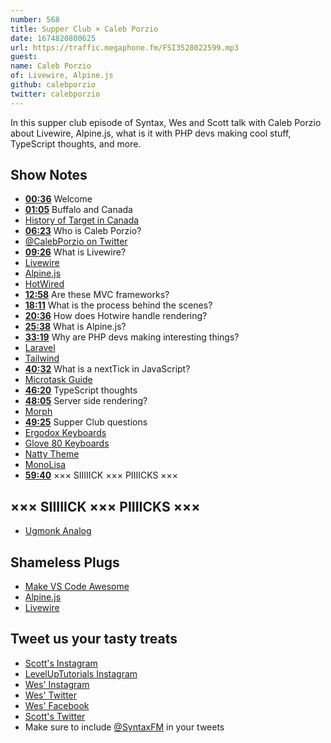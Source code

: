 ```yaml
---
number: 568
title: Supper Club × Caleb Porzio
date: 1674820800625
url: https://traffic.megaphone.fm/FSI3528022599.mp3
guest: 
name: Caleb Porzio
of: Livewire, Alpine.js
github: calebporzio
twitter: calebporzio
---
```


In this supper club episode of Syntax, Wes and Scott talk with Caleb Porzio about Livewire, Alpine.js, what is it with PHP devs making cool stuff, TypeScript thoughts, and more.

## Show Notes

- **[00:36](#t=00:36)** Welcome
- **[01:05](#t=01:05)** Buffalo and Canada
- [History of Target in Canada](https://en.wikipedia.org/wiki/Target_Canada)
- **[06:23](#t=06:23)** Who is Caleb Porzio?
- [@CalebPorzio on Twitter](https://twitter.com/calebporzio)
- **[09:26](#t=09:26)** What is Livewire?
- [Livewire](https://laravel-livewire.com/)
- [Alpine.js](https://alpinejs.dev)
- [HotWired](https://hotwired.dev/)
- **[12:58](#t=12:58)** Are these MVC frameworks?
- **[18:11](#t=18:11)** What is the process behind the scenes?
- **[20:36](#t=20:36)** How does Hotwire handle rendering?
- **[25:38](#t=25:38)** What is Alpine.js?
- **[33:19](#t=33:19)** Why are PHP devs making interesting things?
- [Laravel](https://laravel.com)
- [Tailwind](https://tailwindcss.com)
- **[40:32](#t=40:32)** What is a nextTick in JavaScript?
- [Microtask Guide](https://developer.mozilla.org/en-US/docs/Web/API/HTML_DOM_API/Microtask_guide)
- **[46:20](#t=46:20)** TypeScript thoughts
- **[48:05](#t=48:05)** Server side rendering?
- [Morph](https://alpinejs.dev/plugins/morph)
- **[49:25](#t=49:25)** Supper Club questions
- [Ergodox Keyboards](https://ergodox-ez.com)
- [Glove 80 Keyboards](https://www.moergo.com/collections/glove80-keyboards)
- [Natty Theme](https://marketplace.visualstudio.com/items?itemName=this-fifo.natty)
- [MonoLisa](https://www.monolisa.dev)
- **[59:40](#t=59:40)** ××× SIIIIICK ××× PIIIICKS ×××

## ××× SIIIIICK ××× PIIIICKS ×××

- [Ugmonk Analog](https://ugmonk.com/pages/analog)

## Shameless Plugs

- [Make VS Code Awesome](https://makevscodeawesome.com)
- [Alpine.js](https://github.com/alpinejs/alpine)
- [Livewire](https://laravel-livewire.com)

## Tweet us your tasty treats

- [Scott's Instagram](https://www.instagram.com/stolinski/)
- [LevelUpTutorials Instagram](https://www.instagram.com/LevelUpTutorials/)
- [Wes' Instagram](https://www.instagram.com/wesbos/)
- [Wes' Twitter](https://twitter.com/wesbos)
- [Wes' Facebook](https://www.facebook.com/wesbos.developer)
- [Scott's Twitter](https://twitter.com/stolinski)
- Make sure to include [@SyntaxFM](https://twitter.com/SyntaxFM) in your tweets
